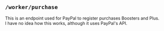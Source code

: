 ## ```/worker/purchase```
This is an endpoint used for PayPal to register purchases Boosters and Plus.<br>
I have no idea how this works, although it uses PayPal's API.
